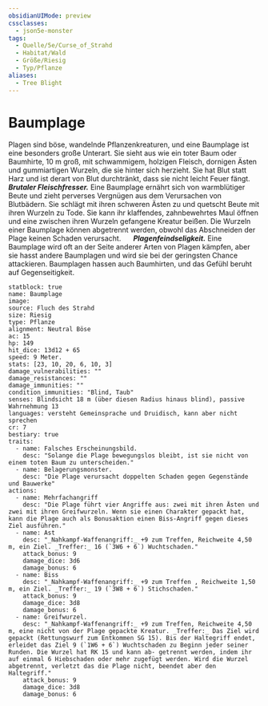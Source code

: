 ```yaml
---
obsidianUIMode: preview
cssclasses:
  - json5e-monster
tags:
  - Quelle/5e/Curse_of_Strahd
  - Habitat/Wald
  - Größe/Riesig
  - Typ/Pflanze
aliases:
  - Tree Blight
---
```

# Baumplage
Plagen sind böse, wandelnde Pflanzenkreaturen, und eine Baumplage ist eine besonders große Unterart. Sie sieht aus wie ein toter Baum oder Baumhirte, 10 m groß, mit schwammigem, holzigen Fleisch, dornigen Ästen und gummiartigen Wurzeln, die sie hinter sich herzieht. Sie hat Blut statt Harz und ist derart von Blut durchtränkt, dass sie nicht leicht Feuer fängt.
$\quad$ **_Brutaler Fleischfresser._** Eine Baumplage ernährt sich von warmblütiger Beute und zieht perverses Vergnügen aus dem Verursachen von Blutbädern. Sie schlägt mit ihren schweren Ästen zu und quetscht Beute mit ihren Wurzeln zu Tode. Sie kann ihr klaffendes, zahnbewehrtes Maul öffnen und eine zwischen ihren Wurzeln gefangene Kreatur beißen. Die Wurzeln einer Baumplage können abgetrennt werden, obwohl das Abschneiden der Plage keinen Schaden verursacht.
$\quad$ **_Plagenfeindseligkeit._** Eine Baumplage wird oft an der Seite anderer Arten von Plagen kämpfen, aber sie hasst andere Baumplagen und wird sie bei der geringsten Chance attackieren. Baumplagen hassen auch Baumhirten, und das Gefühl beruht auf Gegenseitigkeit.

```statblock
statblock: true
name: Baumplage
image: 
source: Fluch des Strahd
size: Riesig
type: Pflanze
alignment: Neutral Böse
ac: 15
hp: 149
hit_dice: 13d12 + 65
speed: 9 Meter.
stats: [23, 10, 20, 6, 10, 3]
damage_vulnerabilities: ""
damage_resistances: ""
damage_immunities: ""
condition_immunities: "Blind, Taub"
senses: Blindsicht 18 m (über diesen Radius hinaus blind), passive Wahrnehmung 13
languages: versteht Gemeinsprache und Druidisch, kann aber nicht sprechen
cr: 7
bestiary: true
traits:
  - name: Falsches Erscheinungsbild.
    desc: "Solange die Plage bewegungslos bleibt, ist sie nicht von einem toten Baum zu unterscheiden."
  - name: Belagerungsmonster.
    desc: "Die Plage verursacht doppelten Schaden gegen Gegenstände und Bauwerke"
actions:
  - name: Mehrfachangriff
    desc: "Die Plage führt vier Angriffe aus: zwei mit ihren Ästen und zwei mit ihren Greifwurzeln. Wenn sie einen Charakter gepackt hat, kann die Plage auch als Bonusaktion einen Biss-Angriff gegen dieses Ziel ausführen."
  - name: Ast
    desc: "_Nahkampf-Waffenangriff:_ +9 zum Treffen, Reichweite 4,50 m, ein Ziel. _Treffer:_ 16 (`3W6 + 6`) Wuchtschaden."
    attack_bonus: 9
    damage_dice: 3d6
    damage_bonus: 6
  - name: Biss
    desc: "_Nahkampf-Waffenangriff:_ +9 zum Treffen , Reichweite 1,50 m, ein Ziel. _Treffer:_ 19 (`3W8 + 6`) Stichschaden."
    attack_bonus: 9
    damage_dice: 3d8
    damage_bonus: 6
  - name: Greifwurzel.
    desc: "_Nahkampf-Waffenangriff:_ +9 zum Treffen, Reichweite 4,50 m, eine nicht von der Plage gepackte Kreatur. _Treffer:_ Das Ziel wird gepackt (Rettungswurf zum Entkommen SG 15). Bis der Haltegriff endet, erleidet das Ziel 9 (`1W6 + 6`) Wuchtschaden zu Beginn jeder seiner Runden. Die Wurzel hat RK 15 und kann ab- getrennt werden, indem ihr auf einmal 6 Hiebschaden oder mehr zugefügt werden. Wird die Wurzel abgetrennt, verletzt das die Plage nicht, beendet aber den Haltegriff."
    attack_bonus: 9
    damage_dice: 3d8
    damage_bonus: 6
```